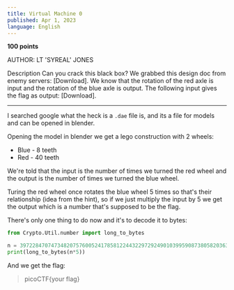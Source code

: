 ```yaml
---
title: Virtual Machine 0
published: Apr 1, 2023
language: English
---
```


**100 points**

AUTHOR: LT 'SYREAL' JONES

Description
Can you crack this black box?
We grabbed this design doc from enemy servers: [Download]. We know that the rotation of the red axle is input and the rotation of the blue axle is output. The following input gives the flag as output: [Download].

---

I searched google what the heck is a `.dae` file is, and its a file for models and can be opened in blender.

Opening the model in blender we get a lego construction with 2 wheels:

- Blue - 8 teeth
- Red - 40 teeth

We're told that the input is the number of times we turned the red wheel and the output is the number of times we turned the blue wheel.

Turing the red wheel once rotates the blue wheel 5 times so that's their relationship (idea from the hint), so if we just multiply the input by 5 we get the output which is a number that's supposed to be the flag.

There's only one thing to do now and it's to decode it to bytes:

```python
from Crypto.Util.number import long_to_bytes

n = 39722847074734820757600524178581224432297292490103995908738058203639164185
print(long_to_bytes(n*5))
```

And we get the flag:

> picoCTF{your flag}
